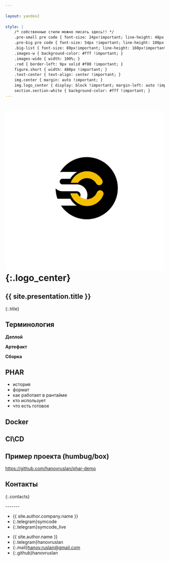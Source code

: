 ```yaml
---

layout: yandex2

style: |
    /* собственные стили можно писать здесь!! */
    .pre-small pre code { font-size: 24px!important; line-height: 48px!important; }
    .pre-big pre code { font-size: 54px !important; line-height: 108px !important; } #  9 lines x 52 symbols
    .big-list { font-size: 80px!important; line-height: 160px!important; }
    .images-w { background-color: #fff !important; }
    .images-wide { width: 100%; }
    .red { border-left: 9px solid #f00 !important; }
    figure.short { width: 480px !important; }
    .text-center { text-align: center !important; }
    img.center { margin: auto !important; }
    img.logo_center { display: block !important; margin-left: auto !important; margin-right: auto !important; width: 50% !important; }
    section.section-white { background-color: #fff !important; }
---
```


# ![](pictures/symcode-logo.svg){:.logo_center}

## {{ site.presentation.title }}
{:.title}

## Терминология
**Деплой**

**Артефакт**

**Сборка**

## PHAR
* история
* формат
* как работает в рантайме
* кто использует
* что есть готовое

## Docker

## CI\CD

## Пример проекта (humbug/box)

https://github.com/hanovruslan/phar-demo

## Контакты
{:.contacts}

<figure markdown="1">

</figure>
<!-- разделитель контактов -->
-------

<!-- left -->
- {{ site.author.company.name }}
- {:.telegram}symcode
- {:.telegram}symcode_live

<!-- right -->
- {{ site.author.name }}
- {:.telegram}hanovruslan
- {:.mail}hanov.ruslan@gmail.com
- {:.github}hanovruslan
